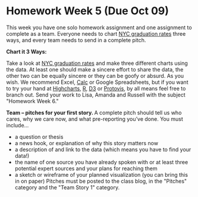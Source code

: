 # Homework Week 5 (Due Oct 09)
 
<!-- Chart it 3 Ways -->
This week you have one solo homework assignment and one assignment to complete as a team. Everyone needs to chart <a href="https://nycopendata.socrata.com/Education/Graduation-Outcomes-Classes-Of-2005-2010-By-Boroug/avir-tzek">NYC graduation rates</a> three ways, and every team needs to send in a complete pitch. <!--more-->

<strong>Chart it 3 Ways: </strong>

Take a look at <a href="https://nycopendata.socrata.com/Education/Graduation-Outcomes-Classes-Of-2005-2010-By-Boroug/avir-tzek">NYC graduation rates</a> and make three different charts using the data. At least one should make a sincere effort to share the data, the other two can be equally sincere or they can be goofy or absurd. As you wish. We recommend Excel, <a href="http://www.libreoffice.org/">Calc</a> or Google Spreadsheets, but if you want to try your hand at <a href="http://www.highcharts.com/">Highcharts</a>, <a href="http://www.r-project.org/">R</a>, <a href="http://d3js.org/">D3</a> or <a href="http://mbostock.github.com/protovis/">Protovis</a>, by all means feel free to branch out. Send your work to Lisa, Amanda and Russell with the subject "Homework Week 6."

<strong>Team – pitches for your first story. </strong>
A complete pitch should tell us who cares, why we care now, and what pre-reporting you’ve done. You must include...
+ a question or thesis
+ a news hook, or explanation of why this story matters now
+ a description of and link to the data (which means you have to find your data!)
+ the name of one source you have already spoken with or at least three potential expert sources and your plans for reaching them
+ a sketch or wireframe of your planned visualization (you can bring this in on paper)
Pitches must be posted to the class blog, in the "Pitches" category and the "Team Story 1" category. 


